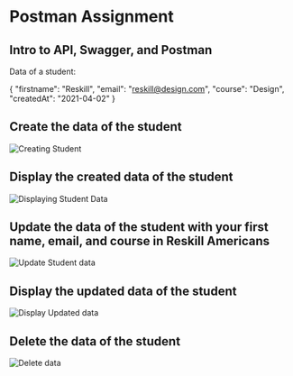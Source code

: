 # Postman Assignment
## Intro to API, Swagger, and Postman

Data of a student:

{
    "firstname":      "Reskill",
    "email":           "reskill@design.com",
    "course":          "Design",
    "createdAt":      "2021-04-02"
}   


## Create the data of the student

![Creating Student](../images/postman-POST.png)

## Display the created data of the student

![Displaying Student Data](../images/postman-GET.png)

## Update the data of the student with your first name, email, and course in Reskill Americans

![Update Student data](../images/postman-PUT.png)

## Display the updated data of the student

![Display Updated data](../images/postman-GET2.png)

## Delete the data of the student

![Delete data](../images/postman-DELETE.png)